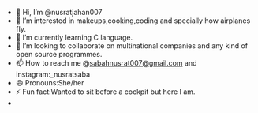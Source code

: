 - 👋 Hi, I’m @nusratjahan007
- 👀 I’m interested in makeups,cooking,coding and specially how airplanes fly.
- 🌱 I’m currently learning C language.
- 💞️ I’m looking to collaborate on multinational companies and any kind of open source programmes.
- 📫 How to reach me @sabahnusrat007@gmail.com and instagram:_nusratsaba
- 😄 Pronouns:She/her
- ⚡ Fun fact:Wanted to sit before a cockpit but here I am.
- 

<!---
nusratjahan007/nusratjahan007 is a ✨ special ✨ repository because its `README.md` (this file) appears on your GitHub profile.
You can click the Preview link to take a look at your changes.
--->
